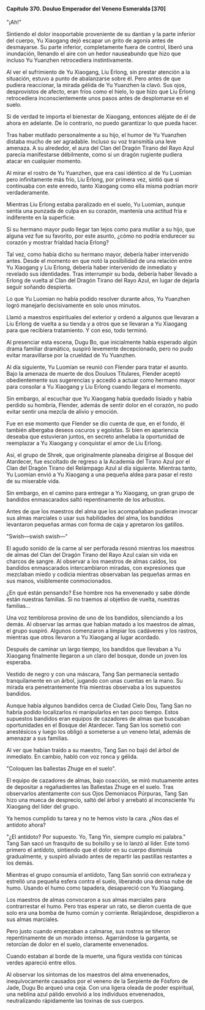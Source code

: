 
#### Capítulo 370. Douluo Emperador del Veneno Esmeralda [370]


"¡Ah!"

Sintiendo el dolor insoportable proveniente de su dantian y la parte inferior del cuerpo, Yu Xiaogang dejó escapar un grito de agonía antes de desmayarse. Su parte inferior, completamente fuera de control, liberó una inundación, llenando el aire con un hedor nauseabundo que hizo que incluso Yu Yuanzhen retrocediera instintivamente.

Al ver el sufrimiento de Yu Xiaogang, Liu Erlong, sin prestar atención a la situación, estuvo a punto de abalanzarse sobre él. Pero antes de que pudiera reaccionar, la mirada gélida de Yu Yuanzhen la clavó. Sus ojos, desprovistos de afecto, eran fríos como el hielo, lo que hizo que Liu Erlong retrocediera inconscientemente unos pasos antes de desplomarse en el suelo.

Si de verdad te importa el bienestar de Xiaogang, entonces aléjate de él de ahora en adelante. De lo contrario, no puedo garantizar lo que pueda hacer.

Tras haber mutilado personalmente a su hijo, el humor de Yu Yuanzhen distaba mucho de ser agradable. Incluso su voz transmitía una leve amenaza. A su alrededor, el aura del Clan del Dragón Tirano del Rayo Azul parecía manifestarse débilmente, como si un dragón rugiente pudiera atacar en cualquier momento.

Al mirar el rostro de Yu Yuanzhen, que era casi idéntico al de Yu Luomian pero infinitamente más frío, Liu Erlong, por primera vez, sintió que si continuaba con este enredo, tanto Xiaogang como ella misma podrían morir verdaderamente.

Mientras Liu Erlong estaba paralizado en el suelo, Yu Luomian, aunque sentía una punzada de culpa en su corazón, mantenía una actitud fría e indiferente en la superficie.

Si su hermano mayor pudo llegar tan lejos como para mutilar a su hijo, que alguna vez fue su favorito, por este asunto, ¿cómo no podría endurecer su corazón y mostrar frialdad hacia Erlong?

Tal vez, como había dicho su hermano mayor, debería haber intervenido antes. Desde el momento en que notó la posibilidad de una relación entre Yu Xiaogang y Liu Erlong, debería haber intervenido de inmediato y revelado sus identidades. Tras interrumpir su boda, debería haber llevado a Erlong de vuelta al Clan del Dragón Tirano del Rayo Azul, en lugar de dejarla seguir soñando despierta.

Lo que Yu Luomian no había podido resolver durante años, Yu Yuanzhen logró manejarlo decisivamente en solo unos minutos.

Llamó a maestros espirituales del exterior y ordenó a algunos que llevaran a Liu Erlong de vuelta a su tienda y a otros que se llevaran a Yu Xiaogang para que recibiera tratamiento. Y con eso, todo terminó.

Al presenciar esta escena, Dugu Bo, que inicialmente había esperado algún drama familiar dramático, suspiró levemente decepcionado, pero no pudo evitar maravillarse por la crueldad de Yu Yuanzhen.

Al día siguiente, Yu Luomian se reunió con Flender para tratar el asunto. Bajo la amenaza de muerte de dos Douluos Titulares, Flender aceptó obedientemente sus sugerencias y accedió a actuar como hermano mayor para consolar a Yu Xiaogang y Liu Erlong cuando llegara el momento.

Sin embargo, al escuchar que Yu Xiaogang había quedado lisiado y había perdido su hombría, Flender, además de sentir dolor en el corazón, no pudo evitar sentir una mezcla de alivio y emoción.

Fue en ese momento que Flender se dio cuenta de que, en el fondo, él también albergaba deseos oscuros y egoístas. Si bien en apariencia deseaba que estuvieran juntos, en secreto anhelaba la oportunidad de reemplazar a Yu Xiaogang y conquistar el amor de Liu Erlong.

Así, el grupo de Shrek, que originalmente planeaba dirigirse al Bosque del Atardecer, fue escoltado de regreso a la Academia del Tirano Azul por el Clan del Dragón Tirano del Relámpago Azul al día siguiente. Mientras tanto, Yu Luomian envió a Yu Xiaogang a una pequeña aldea para pasar el resto de su miserable vida.

Sin embargo, en el camino para entregar a Yu Xiaogang, un gran grupo de bandidos enmascarados saltó repentinamente de los arbustos.

Antes de que los maestros del alma que los acompañaban pudieran invocar sus almas marciales o usar sus habilidades del alma, los bandidos levantaron pequeñas armas con forma de caja y apretaron los gatillos.

"Swish—swish swish—"

El agudo sonido de la carne al ser perforada resonó mientras los maestros de almas del Clan del Dragón Tirano del Rayo Azul caían sin vida en charcos de sangre. Al observar a los maestros de almas caídos, los bandidos enmascarados intercambiaron miradas, con expresiones que mezclaban miedo y codicia mientras observaban las pequeñas armas en sus manos, visiblemente conmocionados.

¿En qué están pensando? Ese hombre nos ha envenenado y sabe dónde están nuestras familias. Si no traemos al objetivo de vuelta, nuestras familias...

Una voz temblorosa provino de uno de los bandidos, silenciando a los demás. Al observar las armas que habían matado a los maestros de almas, el grupo suspiró. Algunos comenzaron a limpiar los cadáveres y los rastros, mientras que otros llevaron a Yu Xiaogang al lugar acordado.

Después de caminar un largo tiempo, los bandidos que llevaban a Yu Xiaogang finalmente llegaron a un claro del bosque, donde un joven los esperaba.

Vestido de negro y con una máscara, Tang San permanecía sentado tranquilamente en un árbol, jugando con unas cuentas en la mano. Su mirada era penetrantemente fría mientras observaba a los supuestos bandidos.

Aunque había algunos bandidos cerca de Ciudad Cielo Dou, Tang San no habría podido localizarlos ni manipularlos en tan poco tiempo. Estos supuestos bandidos eran equipos de cazadores de almas que buscaban oportunidades en el Bosque del Atardecer. Tang San los sometió con anestésicos y luego los obligó a someterse a un veneno letal, además de amenazar a sus familias.

Al ver que habían traído a su maestro, Tang San no bajó del árbol de inmediato. En cambio, habló con voz ronca y gélida.

"Coloquen las ballestas Zhuge en el suelo".

El equipo de cazadores de almas, bajo coacción, se miró mutuamente antes de depositar a regañadientes las Ballestas Zhuge en el suelo. Tras observarlos atentamente con sus Ojos Demoniacos Púrpuras, Tang San hizo una mueca de desprecio, saltó del árbol y arrebató al inconsciente Yu Xiaogang del líder del grupo.

Ya hemos cumplido tu tarea y no te hemos visto la cara. ¿Nos das el antídoto ahora?

"¿El antídoto? Por supuesto. Yo, Tang Yin, siempre cumplo mi palabra." Tang San sacó un frasquito de su bolsillo y se lo lanzó al líder. Este tomó primero el antídoto, sintiendo que el dolor en su cuerpo disminuía gradualmente, y suspiró aliviado antes de repartir las pastillas restantes a los demás.

Mientras el grupo consumía el antídoto, Tang San sonrió con extrañeza y estrelló una pequeña esfera contra el suelo, liberando una densa nube de humo. Usando el humo como tapadera, desapareció con Yu Xiaogang.

Los maestros de almas convocaron a sus almas marciales para contrarrestar el humo. Pero tras esperar un rato, se dieron cuenta de que solo era una bomba de humo común y corriente. Relajándose, despidieron a sus almas marciales.

Pero justo cuando empezaban a calmarse, sus rostros se tiñeron repentinamente de un morado intenso. Agarrándose la garganta, se retorcían de dolor en el suelo, claramente envenenados.

Cuando estaban al borde de la muerte, una figura vestida con túnicas verdes apareció entre ellos.

Al observar los síntomas de los maestros del alma envenenados, inequívocamente causados por el veneno de la Serpiente de Fósforo de Jade, Dugu Bo arqueó una ceja. Con una ligera oleada de poder espiritual, una neblina azul pálido envolvió a los individuos envenenados, neutralizando rápidamente las toxinas de sus cuerpos.